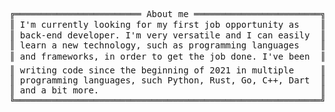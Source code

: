 <pre style="font-family:Menlo,'DejaVu Sans Mono',consolas,'Courier New',monospace">╔════════════════════════ About me ════════════════════════╗ 🤓 <a href="https://websiteportfolio13.herokuapp.com">Hícaro Dânrlley</a>                     
║ I&#x27;m currently looking for my first job opportunity as    ║ ├── 🇧🇷 Brazilian                       
║ back-end developer. I&#x27;m very versatile and I can easily  ║ ├── 😉 19 years-old                    
║ learn a new technology, such as programming languages    ║ ├── 🔧 Back-end developer              
║ and frameworks, in order to get the job done. I&#x27;ve been  ║ ├── 📚 Computer Science student at <a href="https://ufal.br/">UFAL</a>
║ writing code since the beginning of 2021 in multiple     ║ └── 📇 Contact:                        
║ programming languages, such Python, Rust, Go, C++, Dart  ║     ├── ✉️: <a href="mailto:hdanrlley1@gmail.com">hdanrlley1@gmail.com</a>        
║ and a bit more.                                          ║     └── Linkedin️: <a href="https://www.linkedin.com/in/hicaromiguel/">hicaromiguel</a>         
╚══════════════════════════════════════════════════════════╝                                        
</pre>